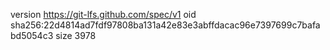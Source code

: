version https://git-lfs.github.com/spec/v1
oid sha256:22d4814ad7fdf97808ba131a42e83e3abffdacac96e7397699c7bafabd5054c3
size 3978
